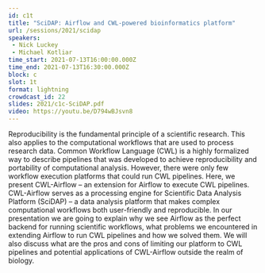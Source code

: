 ```yaml
---
id: c1t
title: "SciDAP: Airflow and CWL-powered bioinformatics platform"
url: /sessions/2021/scidap
speakers:
 - Nick Luckey
 - Michael Kotliar
time_start: 2021-07-13T16:00:00.000Z
time_end: 2021-07-13T16:30:00.000Z
block: c
slot: 1t
format: lightning
crowdcast_id: 22
slides: 2021/c1c-SciDAP.pdf
video: https://youtu.be/D794wBJsvn8
---
```


Reproducibility is the fundamental principle of a scientific research. This also applies to the computational workflows that are used to process research data. Common Workflow Language (CWL) is a highly formalized way to describe pipelines that was developed to achieve reproducibility and portability of computational analysis. However, there were only few workflow execution platforms that could run CWL pipelines. Here, we present CWL-Airflow – an extension for Airflow to execute CWL pipelines. CWL-Airflow serves as a processing engine for Scientific Data Analysis Platform (SciDAP) – a data analysis platform that makes complex computational workflows both user-friendly and reproducible. In our presentation we are going to explain why we see Airflow as the perfect backend for running scientific workflows, what problems we encountered in extending Airflow to run CWL pipelines and how we solved them. We will also discuss what are the pros and cons of limiting our platform to CWL pipelines and potential applications of CWL-Airflow outside the realm of biology.
